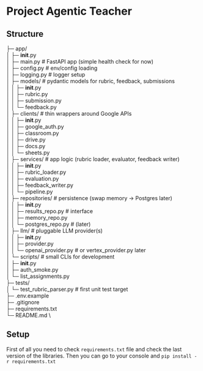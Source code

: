 # Project Agentic Teacher
## Structure


├─ app/ \
│  ├─ __init__.py \
│  ├─ main.py                   # FastAPI app (simple health check for now) \
│  ├─ config.py                 # env/config loading \
│  ├─ logging.py                # logger setup \
│  ├─ models/                   # pydantic models for rubric, feedback, submissions \
│  │  ├─ __init__.py \
│  │  ├─ rubric.py \
│  │  ├─ submission.py \
│  │  └─ feedback.py \
│  ├─ clients/                  # thin wrappers around Google APIs \
│  │  ├─ __init__.py \
│  │  ├─ google_auth.py \
│  │  ├─ classroom.py \
│  │  ├─ drive.py \
│  │  ├─ docs.py \
│  │  └─ sheets.py \
│  ├─ services/                 # app logic (rubric loader, evaluator, feedback writer) \
│  │  ├─ __init__.py \
│  │  ├─ rubric_loader.py \
│  │  ├─ evaluation.py \
│  │  ├─ feedback_writer.py \
│  │  └─ pipeline.py \
│  ├─ repositories/             # persistence (swap memory → Postgres later) \
│  │  ├─ __init__.py \
│  │  ├─ results_repo.py        # interface \
│  │  ├─ memory_repo.py \
│  │  └─ postgres_repo.py       # (later) \
│  ├─ llm/                      # pluggable LLM provider(s) \
│  │  ├─ __init__.py \
│  │  ├─ provider.py \
│  │  └─ openai_provider.py     # or vertex_provider.py later \
│  └─ scripts/                  # small CLIs for development \
│     ├─ __init__.py \
│     ├─ auth_smoke.py \
│     └─ list_assignments.py \
├─ tests/ \
│  └─ test_rubric_parser.py     # first unit test target \
├─ .env.example \
├─ .gitignore \
├─ requirements.txt \
└─ README.md \

## Setup
First of all you need to check `requirements.txt` file and check the last version of the libraries.
Then you can go to your console and
`pip install -r requirements.txt`


